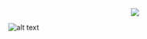 
<center><img src="https://github.com/rchavezj/Packt-Machine_and_Deep_Learning_with_PyTorch/blob/master/Chapter11_NLP/images/similarityFormula.png" ...></center>

![alt text](https://github.com/rchavezj/Packt-Machine_and_Deep_Learning_with_PyTorch/blob/master/Chapter11_NLP/images/similarityFormula.png)
